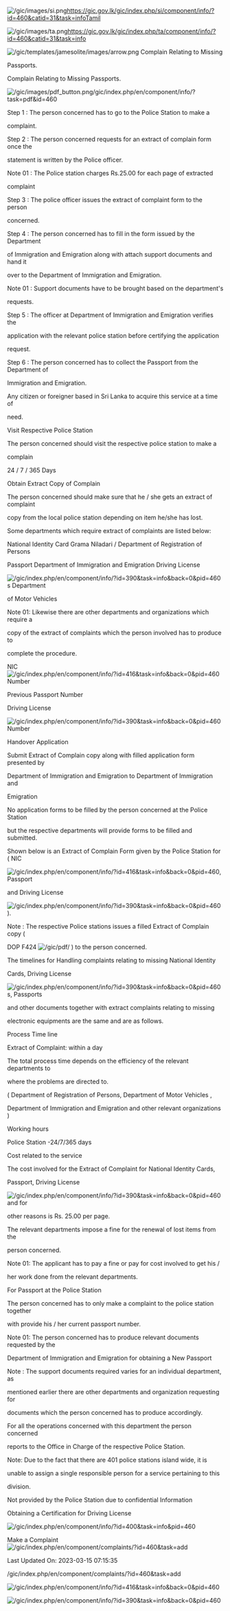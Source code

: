 <!-- Source: https://gic.gov.lk/gic/index.php/en/component/info/?id=460&catid=31&task=info -->

![/gic/images/si.png](/gic/images/si.png)https://gic.gov.lk/gic/index.php/si/component/info/?id=460&catid=31&task=infoTamil

![/gic/images/ta.png](/gic/images/ta.png)https://gic.gov.lk/gic/index.php/ta/component/info/?id=460&catid=31&task=info

![/gic/templates/jamesolite/images/arrow.png](/gic/templates/jamesolite/images/arrow.png) Complain Relating to Missing

Passports.

Complain Relating to Missing Passports.

![/gic/images/pdf_button.png](/gic/images/pdf_button.png)/gic/index.php/en/component/info/?task=pdf&id=460

Step 1 : The person concerned has to go to the Police Station to make a

complaint.

Step 2 : The person concerned requests for an extract of complain form once the

statement is written by the Police officer.

Note 01 : The Police station charges Rs.25.00 for each page of extracted

complaint

Step 3 : The police officer issues the extract of complaint form to the person

concerned.

Step 4 : The person concerned has to fill in the form issued by the Department

of Immigration and Emigration along with attach support documents and hand it

over to the Department of Immigration and Emigration.

Note 01 : Support documents have to be brought based on the department's

requests.

Step 5 : The officer at Department of Immigration and Emigration verifies the

application with the relevant police station before certifying the application

request.

Step 6 : The person concerned has to collect the Passport from the Department of

Immigration and Emigration.

Any citizen or foreigner based in Sri Lanka to acquire this service at a time of

need.

Visit Respective Police Station

The person concerned should visit the respective police station to make a

complain

24 / 7 / 365 Days

Obtain Extract Copy of Complain

The person concerned should make sure that he / she gets an extract of complaint

copy from the local police station depending on item he/she has lost.

Some departments which require extract of complaints are listed below:

National Identity Card Grama Niladari / Department of Registration of Persons

Passport Department of Immigration and Emigration Driving License

![/gic/index.php/en/component/info/?id=390&task=info&back=0&pid=460](/gic/index.php/en/component/info/?id=390&task=info&back=0&pid=460)s Department

of Motor Vehicles

Note 01: Likewise there are other departments and organizations which require a

copy of the extract of complaints which the person involved has to produce to

complete the procedure.

NIC ![/gic/index.php/en/component/info/?id=416&task=info&back=0&pid=460](/gic/index.php/en/component/info/?id=416&task=info&back=0&pid=460) Number

Previous Passport Number

Driving License

![/gic/index.php/en/component/info/?id=390&task=info&back=0&pid=460](/gic/index.php/en/component/info/?id=390&task=info&back=0&pid=460) Number

Handover Application

Submit Extract of Complain copy along with filled application form presented by

Department of Immigration and Emigration to Department of Immigration and

Emigration

No application forms to be filled by the person concerned at the Police Station

but the respective departments will provide forms to be filled and submitted.

Shown below is an Extract of Complain Form given by the Police Station for ( NIC

![/gic/index.php/en/component/info/?id=416&task=info&back=0&pid=460](/gic/index.php/en/component/info/?id=416&task=info&back=0&pid=460), Passport

and Driving License

![/gic/index.php/en/component/info/?id=390&task=info&back=0&pid=460](/gic/index.php/en/component/info/?id=390&task=info&back=0&pid=460) ).

Note : The respective Police stations issues a filled Extract of Complain copy (

DOP F424 ![/gic/pdf/](/gic/pdf/) ) to the person concerned.

The timelines for Handling complaints relating to missing National Identity

Cards, Driving License

![/gic/index.php/en/component/info/?id=390&task=info&back=0&pid=460](/gic/index.php/en/component/info/?id=390&task=info&back=0&pid=460)s, Passports

and other documents together with extract complaints relating to missing

electronic equipments are the same and are as follows.

Process Time line

Extract of Complaint: within a day

The total process time depends on the efficiency of the relevant departments to

where the problems are directed to.

( Department of Registration of Persons, Department of Motor Vehicles ,

Department of Immigration and Emigration and other relevant organizations )

Working hours

Police Station -24/7/365 days

Cost related to the service

The cost involved for the Extract of Complaint for National Identity Cards,

Passport, Driving License

![/gic/index.php/en/component/info/?id=390&task=info&back=0&pid=460](/gic/index.php/en/component/info/?id=390&task=info&back=0&pid=460) and for

other reasons is Rs. 25.00 per page.

The relevant departments impose a fine for the renewal of lost items from the

person concerned.

Note 01: The applicant has to pay a fine or pay for cost involved to get his /

her work done from the relevant departments.

For Passport at the Police Station

The person concerned has to only make a complaint to the police station together

with provide his / her current passport number.

Note 01: The person concerned has to produce relevant documents requested by the

Department of Immigration and Emigration for obtaining a New Passport

Note : The support documents required varies for an individual department, as

mentioned earlier there are other departments and organization requesting for

documents which the person concerned has to produce accordingly.

For all the operations concerned with this department the person concerned

reports to the Office in Charge of the respective Police Station.

Note: Due to the fact that there are 401 police stations island wide, it is

unable to assign a single responsible person for a service pertaining to this

division.

Not provided by the Police Station due to confidential Information

Obtaining a Certification for Driving License

![/gic/index.php/en/component/info/?id=400&task=info&pid=460](/gic/index.php/en/component/info/?id=400&task=info&pid=460)

Make a Complaint ![/gic/index.php/en/component/complaints/?id=460&task=add](/gic/index.php/en/component/complaints/?id=460&task=add)

Last Updated On: 2023-03-15 07:15:35

/gic/index.php/en/component/complaints/?id=460&task=add

![/gic/index.php/en/component/info/?id=416&task=info&back=0&pid=460](/gic/index.php/en/component/info/?id=416&task=info&back=0&pid=460)

![/gic/index.php/en/component/info/?id=390&task=info&back=0&pid=460](/gic/index.php/en/component/info/?id=390&task=info&back=0&pid=460)